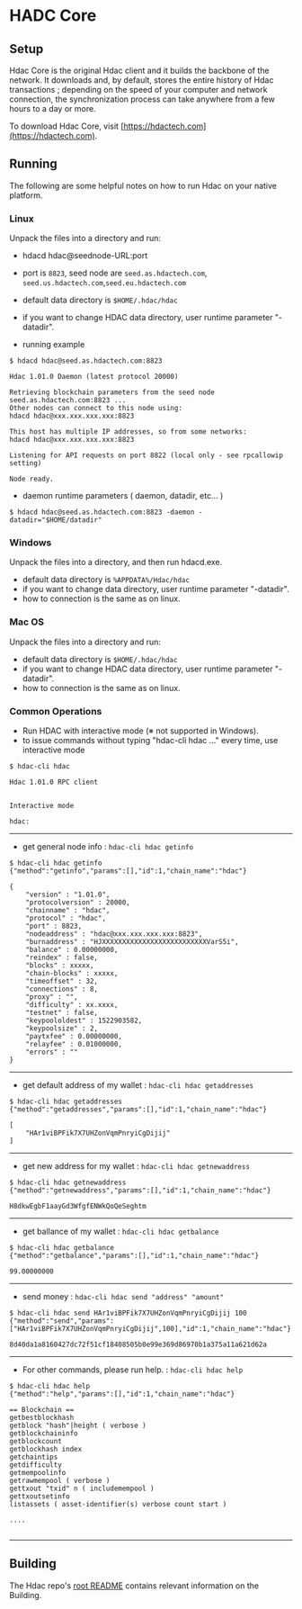 HADC Core
=============

Setup
---------------------
Hdac Core is the original Hdac client and it builds the backbone of the network. It downloads and, by default, stores the entire history of Hdac transactions ; depending on the speed of your computer and network connection, the synchronization process can take anywhere from a few hours to a day or more.

To download Hdac Core, visit [https://hdactech.com](https://hdactech.com).

Running
---------------------
The following are some helpful notes on how to run Hdac on your native platform.

### Linux

Unpack the files into a directory and run:

- hdacd hdac@seednode-URL:port
- port is `8823`, seed node are `seed.as.hdactech.com`, `seed.us.hdactech.com`,`seed.eu.hdactech.com`
- default data directory is `$HOME/.hdac/hdac`
- if you want to change HDAC data directory, user runtime parameter "-datadir".

- running example
```
$ hdacd hdac@seed.as.hdactech.com:8823

Hdac 1.01.0 Daemon (latest protocol 20000)

Retrieving blockchain parameters from the seed node seed.as.hdactech.com:8823 ...
Other nodes can connect to this node using:
hdacd hdac@xxx.xxx.xxx.xxx:8823

This host has multiple IP addresses, so from some networks:
hdacd hdac@xxx.xxx.xxx.xxx:8823

Listening for API requests on port 8822 (local only - see rpcallowip setting)

Node ready.
```

- daemon runtime parameters ( daemon, datadir, etc... )
```
$ hdacd hdac@seed.as.hdactech.com:8823 -daemon -datadir="$HOME/datadir"
```

### Windows

Unpack the files into a directory, and then run hdacd.exe.

- default data directory is `%APPDATA%/Hdac/hdac`
- if you want to change data directory, user runtime parameter "-datadir".
- how to connection is the same as on linux.


### Mac OS

Unpack the files into a directory and run:

- default data directory is `$HOME/.hdac/hdac`
- if you want to change HDAC data directory, user runtime parameter "-datadir".
- how to connection is the same as on linux.

### Common Operations

- Run HDAC with interactive mode (※ not supported in Windows).
- to issue commands without typing "hdac-cli hdac ..." every time, use interactive mode
```
$ hdac-cli hdac

Hdac 1.01.0 RPC client


Interactive mode

hdac:
```
---------------------------------------------------------------------

- get general node info : `hdac-cli hdac getinfo`
```
$ hdac-cli hdac getinfo
{"method":"getinfo","params":[],"id":1,"chain_name":"hdac"}

{
    "version" : "1.01.0",
    "protocolversion" : 20000,
    "chainname" : "hdac",
    "protocol" : "hdac",
    "port" : 8823,
    "nodeaddress" : "hdac@xxx.xxx.xxx.xxx:8823",
    "burnaddress" : "HJXXXXXXXXXXXXXXXXXXXXXXXXXXVarS5i",
    "balance" : 0.00000000,
    "reindex" : false,
    "blocks" : xxxxx,
    "chain-blocks" : xxxxx,
    "timeoffset" : 32,
    "connections" : 8,
    "proxy" : "",
    "difficulty" : xx.xxxx,
    "testnet" : false,
    "keypoololdest" : 1522903582,
    "keypoolsize" : 2,
    "paytxfee" : 0.00000000,
    "relayfee" : 0.01000000,
    "errors" : ""
}

```
---------------------------------------------------------------------

- get default address of my wallet : `hdac-cli hdac getaddresses`

```
$ hdac-cli hdac getaddresses
{"method":"getaddresses","params":[],"id":1,"chain_name":"hdac"}

[
    "HAr1viBPFik7X7UHZonVqmPnryiCgDijij"
]
```
---------------------------------------------------------------------

- get new address for my wallet : `hdac-cli hdac getnewaddress`

```
$ hdac-cli hdac getnewaddress
{"method":"getnewaddress","params":[],"id":1,"chain_name":"hdac"}

H8dkwEgbF1aayGd3WfgfENWkQoQeSeghtm
```
---------------------------------------------------------------------

- get ballance of my wallet : `hdac-cli hdac getbalance`

```
$ hdac-cli hdac getbalance
{"method":"getbalance","params":[],"id":1,"chain_name":"hdac"}

99.00000000
```
---------------------------------------------------------------------

- send money : `hdac-cli hdac send "address" "amount"`

```
$ hdac-cli hdac send HAr1viBPFik7X7UHZonVqmPnryiCgDijij 100
{"method":"send","params":["HAr1viBPFik7X7UHZonVqmPnryiCgDijij",100],"id":1,"chain_name":"hdac"}

8d40da1a8160427dc72f51cf18408505b0e99e369d86970b1a375a11a621d62a
```
---------------------------------------------------------------------

- For other commands, please run help. : `hdac-cli hdac help`

```
$ hdac-cli hdac help
{"method":"help","params":[],"id":1,"chain_name":"hdac"}

== Blockchain ==
getbestblockhash
getblock "hash"|height ( verbose )
getblockchaininfo
getblockcount
getblockhash index
getchaintips
getdifficulty
getmempoolinfo
getrawmempool ( verbose )
gettxout "txid" n ( includemempool )
gettxoutsetinfo
listassets ( asset-identifier(s) verbose count start )

....


```
---------------------------------------------------------------------



Building
---------------------
The Hdac repo's [root README](/README.md) contains relevant information on the Building.

